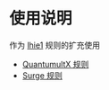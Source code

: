 # 使用说明

作为 [lhie1](https://github.com/lhie1/Rules) 规则的扩充使用

- [QuantumultX 规则](https://github.com/lwQin/Rules/tree/master/QuantumultX)
- [Surge 规则](https://github.com/lwQin/Rules/tree/master/Surge)
